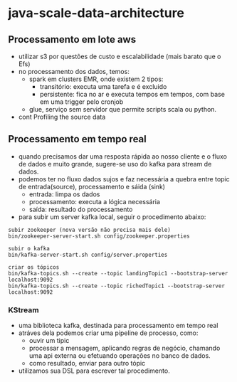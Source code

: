 # java-scale-data-architecture

## Processamento em lote aws
- utilizar s3 por questões de custo e escalabilidade (mais barato que o Efs)
- no processamento dos dados, temos:
  - spark em clusters EMR, onde existem 2 tipos:
    - transitório: executa uma tarefa e é excluido
    - persistente: fica no ar e executa tempos em tempos, com base em uma trigger pelo cronjob 
  - glue, serviço sem servidor que permite scripts scala ou python.
- cont Profiling the source data

## Processamento em tempo real
- quando precisamos dar uma resposta rápida ao nosso cliente e o fluxo de dados e muito grande, sugere-se uso do kafka para stream de dados.
- podemos ter no fluxo dados sujos e faz necessária a quebra entre topic de entrada(source), processamento e sáida (sink)
  - entrada: limpa os dados
  - processamento: executa a lógica necessária
  - saída: resultado do processamento
- para subir um server kafka local, seguir o procedimento abaixo:
````
subir zookeeper (nova versão não precisa mais dele)
bin/zookeeper-server-start.sh config/zookeeper.properties

subir o kafka
bin/kafka-server-start.sh config/server.properties

criar os tópicos
bin/kafka-topics.sh --create --topic landingTopic1 --bootstrap-server localhost:9092
bin/kafka-topics.sh --create --topic richedTopic1 --bootstrap-server localhost:9092

````
### KStream
- uma biblioteca kafka, destinada para processamento em tempo real
- atráves dela podemos criar uma pipeline de processo, como:
  - ouvir um tipic
  - processar a mensagem, aplicando regras de negócio, chamando uma api externa ou efetuando operações no banco de dados.
  - como resultado, enviar para outro tópic
- utilizamos sua DSL para escrever tal procedimento.
